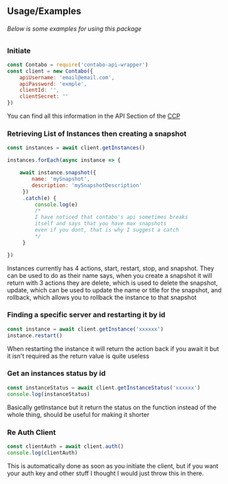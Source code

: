 
## Usage/Examples

###### Below is some examples for using this package

### Initiate
```javascript
const Contabo = require('contabo-api-wrapper')
const client = new Contabo({
    apiUsername: 'email@email.com',
    apiPassword: 'exmple',
    clientId: '',
    clientSecret: ''
})
```

You can find all this information in the API Section of the [CCP](https://my.contabo.com/api/details)

### Retrieving List of Instances then creating a snapshot
```javascript
const instances = await client.getInstances()

instances.forEach(async instance => {

    await instance.snapshot({
        name: 'mySnapshot',
        description: 'mySnapshotDescription'
     })
     .catch(e) {
         console.log(e)
         /*
         I have noticed that contabo's api sometimes breaks
         itself and says that you have max snapshots
         even if you dont, that is why I suggest a catch
         */
     }

})
```

Instances currently has 4 actions, start, restart, stop, and snapshot. They can be used to do as their name says, when you create a snapshot it will return with 3 actions they are delete, which is used to delete the snapshot, update, which can be used to update the name or title for the snapshot, and rollback, which allows you to rollback the instance to that snapshot

### Finding a specific server and restarting it by id
```javascript
const instance = await client.getInstance('xxxxxx')
instance.restart() 


```

When restarting the instance it will return the action back if you await it but it isn't required as the return value is quite useless

### Get an instances status by id
```javascript
const instanceStatus = await client.getInstanceStatus('xxxxxx')
console.log(instanceStatus)

```

Basically getInstance but it return the status on the function instead of the whole thing, should be useful for making it shorter

### Re Auth Client
```javascript
const clientAuth = await client.auth()
console.log(clientAuth)
```

This is automatically done as soon as you initiate the client, but if you want your auth key and other stuff I thought I would just throw this in there.